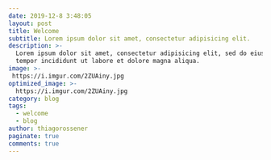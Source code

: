 ```yaml
---
date: 2019-12-8 3:48:05
layout: post
title: Welcome 
subtitle: Lorem ipsum dolor sit amet, consectetur adipisicing elit.
description: >-
  Lorem ipsum dolor sit amet, consectetur adipisicing elit, sed do eiusmod
  tempor incididunt ut labore et dolore magna aliqua.
image: >-
 https://i.imgur.com/2ZUAiny.jpg
optimized_image: >-
  https://i.imgur.com/2ZUAiny.jpg
category: blog
tags:
  - welcome
  - blog
author: thiagorossener
paginate: true
comments: true
---
```

